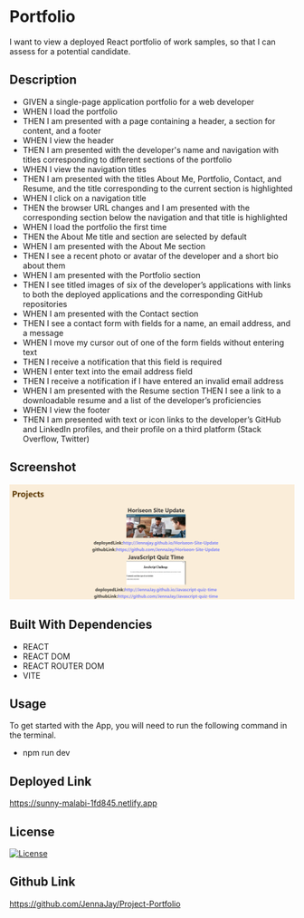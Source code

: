 # Portfolio
I want to view a deployed React portfolio of work samples, so that I can assess for a potential candidate.

## Description
* GIVEN a single-page application portfolio for a web developer
* WHEN I load the portfolio
* THEN I am presented with a page containing a header, a section for content, and a footer
* WHEN I view the header
* THEN I am presented with the developer's name and navigation with titles corresponding to different sections of the portfolio
* WHEN I view the navigation titles
* THEN I am presented with the titles About Me, Portfolio, Contact, and Resume, and the title corresponding to the current section is highlighted
* WHEN I click on a navigation title
* THEN the browser URL changes and I am presented with the corresponding section below the navigation and that title is highlighted
* WHEN I load the portfolio the first time
* THEN the About Me title and section are selected by default
* WHEN I am presented with the About Me section
* THEN I see a recent photo or avatar of the developer and a short bio about them
* WHEN I am presented with the Portfolio section
* THEN I see titled images of six of the developer’s applications with links to both the deployed applications and the corresponding GitHub repositories
* WHEN I am presented with the Contact section
* THEN I see a contact form with fields for a name, an email address, and a message
* WHEN I move my cursor out of one of the form fields without entering text
* THEN I receive a notification that this field is required
* WHEN I enter text into the email address field
* THEN I receive a notification if I have entered an invalid email address
* WHEN I am presented with the Resume section
THEN I see a link to a downloadable resume and a list of the developer’s proficiencies
* WHEN I view the footer
* THEN I am presented with text or icon links to the developer’s GitHub and LinkedIn profiles, and their profile on a third platform (Stack Overflow, Twitter)
## Screenshot
![alt text](image.png)

## Built With Dependencies
* REACT
* REACT DOM
* REACT ROUTER DOM
* VITE

## Usage
To get started with the App, you will need to run the following command in the terminal.
   * npm run dev

## Deployed Link
https://sunny-malabi-1fd845.netlify.app 

## License
[![License](https://img.shields.io/badge/license-MIT-green)](./LICENSE)

## Github Link
https://github.com/JennaJay/Project-Portfolio
